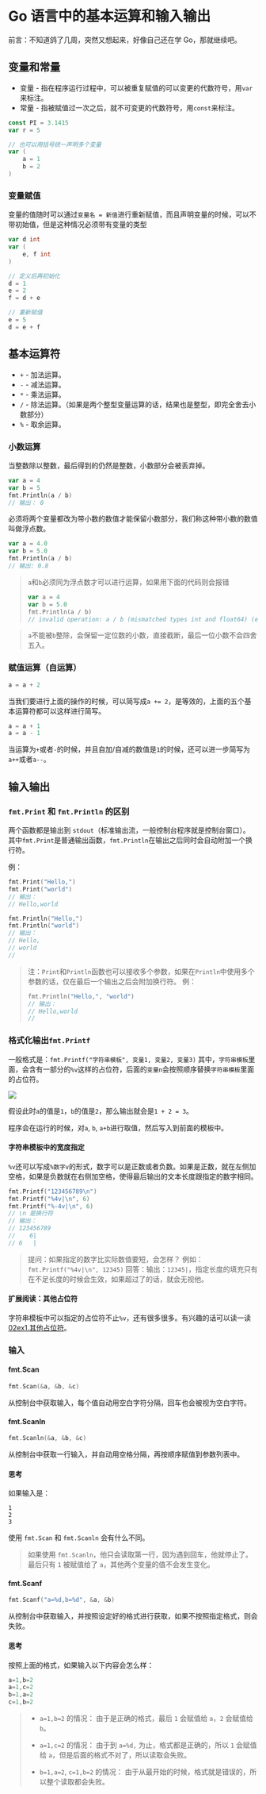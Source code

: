 # Go 语言中的基本运算和输入输出

前言：不知道鸽了几周，突然又想起来，好像自己还在学 Go，那就继续吧。

## 变量和常量

* 变量 - 指在程序运行过程中，可以被重复赋值的可以变更的代数符号，用`var`来标注。
* 常量 - 指被赋值过一次之后，就不可变更的代数符号，用`const`来标注。

```go
const PI = 3.1415
var r = 5

// 也可以用括号统一声明多个变量
var (
    a = 1
    b = 2
)
```

### 变量赋值

变量的值随时可以通过`变量名 = 新值`进行重新赋值，而且声明变量的时候，可以不带初始值，但是这种情况必须带有变量的类型

```go
var d int
var (
    e, f int
)

// 定义后再初始化
d = 1
e = 2
f = d + e

// 重新赋值
e = 5
d = e + f
```

## 基本运算符

* `+` - 加法运算。
* `-` - 减法运算。
* `*` - 乘法运算。
* `/` - 除法运算。（如果是两个整型变量运算的话，结果也是整型，即完全舍去小数部分）
* `%` - 取余运算。

### 小数运算

当整数除以整数，最后得到的仍然是整数，小数部分会被丢弃掉。

```go
var a = 4
var b = 5
fmt.Println(a / b)
// 输出： 0
```

必须将两个变量都改为带小数的数值才能保留小数部分，我们称这种带小数的数值叫做浮点数。

```go
var a = 4.0
var b = 5.0
fmt.Println(a / b)
// 输出: 0.8
```

> `a`和`b`必须同为浮点数才可以进行运算，如果用下面的代码则会报错
> ```go
> var a = 4
> var b = 5.0
> fmt.Println(a / b)
> // invalid operation: a / b (mismatched types int and float64) (exit status 2)
> ```

> `a`不能被`b`整除，会保留一定位数的小数，直接截断，最后一位小数不会四舍五入。

### 赋值运算（自运算）

```go
a = a + 2
```

当我们要进行上面的操作的时候，可以简写成`a += 2`，是等效的，上面的五个基本运算符都可以这样进行简写。

```go
a = a + 1
a = a - 1
```

当运算为`+`或者`-`的时候，并且自加/自减的数值是`1`的时候，还可以进一步简写为`a++`或者`a--`。

## 输入输出

### `fmt.Print` 和 `fmt.Println` 的区别

两个函数都是输出到 `stdout`（标准输出流，一般控制台程序就是控制台窗口）。
其中`fmt.Print`是普通输出函数，`fmt.Println`在输出之后同时会自动附加一个换行符。

例：
```go
fmt.Print("Hello,")
fmt.Print("world")
// 输出： 
// Hello,world

fmt.Println("Hello,")
fmt.Println("world")
// 输出：
// Hello,
// world
//
```

> 注：`Print`和`Println`函数也可以接收多个参数，如果在`Println`中使用多个参数的话，仅在最后一个输出之后会附加换行符。
> 例：
> ```go
> fmt.Println("Hello,", "world")
> // 输出：
> // Hello,world
> //
> ```

### 格式化输出`fmt.Printf`

一般格式是：`fmt.Printf("字符串模板", 变量1, 变量2, 变量3)`
其中，`字符串模板`里面，会含有一部分的`%v`这样的占位符，后面的`变量n`会按照顺序替换`字符串模板`里面的占位符。

![](imgs/2022-08-30-03-36-44.png)

假设此时`a`的值是`1`，`b`的值是`2`，那么输出就会是`1 + 2 = 3`。

程序会在运行的时候，对`a`, `b`, `a+b`进行取值，然后写入到前面的模板中。

#### 字符串模板中的宽度指定

`%v`还可以写成`%数字v`的形式，数字可以是正数或者负数。如果是正数，就在左侧加空格，如果是负数就在右侧加空格，使得最后输出的文本长度跟指定的数字相同。

```go
fmt.Printf("123456789\n")
fmt.Printf("%4v|\n", 6)
fmt.Printf("%-4v|\n", 6)
// \n 是换行符
// 输出：
// 123456789
//    6|
// 6   |
```

> 提问：如果指定的数字比实际数值要短，会怎样？
> 例如：`fmt.Printf("%4v|\n", 12345)`
> 回答：输出：`12345|`，指定长度的填充只有在不足长度的时候会生效，如果超过了的话，就会无视他。

#### 扩展阅读：其他占位符

字符串模板中可以指定的占位符不止`%v`，还有很多很多。有兴趣的话可以读一读[02ex1.其他占位符](./02ex1.其他占位符.md)。

### 输入

#### fmt.Scan

```go
fmt.Scan(&a, &b, &c)
```

从控制台中获取输入，每个值自动用空白字符分隔，回车也会被视为空白字符。

#### fmt.Scanln

```go
fmt.Scanln(&a, &b, &c)
```

从控制台中获取一行输入，并自动用空格分隔，再按顺序赋值到参数列表中。

#### 思考

如果输入是：
```
1
2
3
```
使用 `fmt.Scan` 和 `fmt.Scanln` 会有什么不同。
> 如果使用 `fmt.Scanln`，他只会读取第一行，因为遇到回车，他就停止了。
> 最后只有 `1` 被赋值给了 `a`，其他两个变量的值不会发生变化。

#### fmt.Scanf

```go
fmt.Scanf("a=%d,b=%d", &a, &b)
```
从控制台中获取输入，并按照设定好的格式进行获取，如果不按照指定格式，则会失败。

#### 思考

按照上面的格式，如果输入以下内容会怎么样：
```go
a=1,b=2
a=1,c=2
b=1,a=2
c=1,b=2
```

> * `a=1,b=2` 的情况：
> 由于是正确的格式，最后 `1` 会赋值给 `a`，`2` 会赋值给 `b`。
>
> * `a=1,c=2` 的情况：
> 由于到 `a=%d,` 为止，格式都是正确的，所以 `1` 会赋值给 `a`，但是后面的格式不对了，所以读取会失败。
>
> * `b=1,a=2`, `c=1,b=2` 的情况：
> 由于从最开始的时候，格式就是错误的，所以整个读取都会失败。

